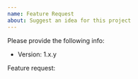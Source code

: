 ```yaml
---
name: Feature Request
about: Suggest an idea for this project
---
```


<!-- Please search existing issues to avoid creating duplicates. -->

Please provide the following info:

- Version: 1.x.y

Feature request:

<!-- Describe the feature you would like. -->
